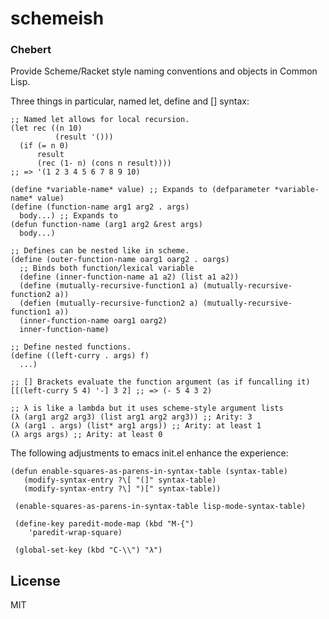 # schemeish
### Chebert

Provide Scheme/Racket style naming conventions and objects in Common Lisp.

Three things in particular, named let, define and [] syntax:

    ;; Named let allows for local recursion.
    (let rec ((n 10)
              (result '()))
      (if (= n 0)
          result
          (rec (1- n) (cons n result))))
    ;; => '(1 2 3 4 5 6 7 8 9 10)

    (define *variable-name* value) ;; Expands to (defparameter *variable-name* value)
    (define (function-name arg1 arg2 . args) 
      body...) ;; Expands to
    (defun function-name (arg1 arg2 &rest args)
      body...)
      
    ;; Defines can be nested like in scheme.
    (define (outer-function-name oarg1 oarg2 . oargs)
      ;; Binds both function/lexical variable
      (define (inner-function-name a1 a2) (list a1 a2))
      (define (mutually-recursive-function1 a) (mutually-recursive-function2 a))
      (defien (mutually-recursive-function2 a) (mutually-recursive-function1 a))
      (inner-function-name oarg1 oarg2)
      inner-function-name)
    
    ;; Define nested functions.
    (define ((left-curry . args) f)
      ...)
    
    ;; [] Brackets evaluate the function argument (as if funcalling it)
    [[(left-curry 5 4) '-] 3 2] ;; => (- 5 4 3 2)
    
    ;; λ is like a lambda but it uses scheme-style argument lists
    (λ (arg1 arg2 arg3) (list arg1 arg2 arg3)) ;; Arity: 3
    (λ (arg1 . args) (list* arg1 args)) ;; Arity: at least 1
    (λ args args) ;; Arity: at least 0

    
The following adjustments to emacs init.el enhance the experience:

    (defun enable-squares-as-parens-in-syntax-table (syntax-table)
       (modify-syntax-entry ?\[ "(]" syntax-table)
       (modify-syntax-entry ?\] ")[" syntax-table))

     (enable-squares-as-parens-in-syntax-table lisp-mode-syntax-table)

     (define-key paredit-mode-map (kbd "M-{")
        'paredit-wrap-square)
        
     (global-set-key (kbd "C-\\") "λ")

## License

MIT
